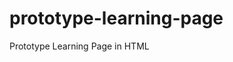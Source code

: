 # prototype-learning-page
 Prototype Learning Page in HTML

<a href="https://usrmaia.github.io/prototype-learning-page/index.html">